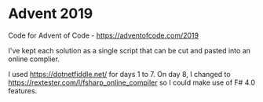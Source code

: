 # Advent 2019

Code for Advent of Code  -  https://adventofcode.com/2019

I've kept each solution as a single script that can be cut and pasted into an online complier.

I used https://dotnetfiddle.net/ for days 1 to 7.
On day 8, I changed to https://rextester.com/l/fsharp_online_compiler so I could make use of F# 4.0 features.

